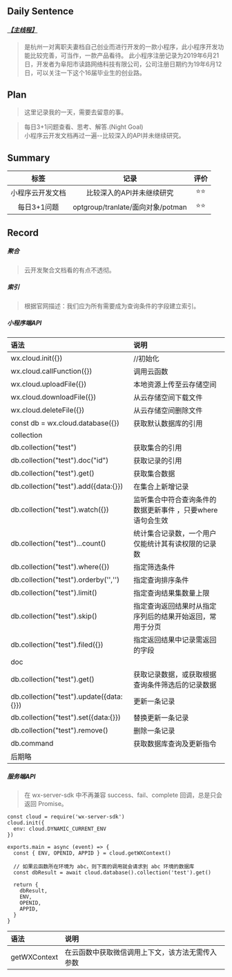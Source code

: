 ## **Daily Sentence**
#### <u>*【主线程】*</u>
> 是杭州一对离职夫妻档自己创业而进行开发的一款小程序，此小程序开发功能比较完善，可当作，一款产品看待。 
> 此小程序注册记录为2019年6月21日，开发者为阜阳市读路网络科技有限公司，公司注册日期约为19年6月12日，可以关注一下这个16届毕业生的创业路。

## **Plan**
> 这里记录我的一天，需要去留意的事。

> 每日3+1问题查看、思考、解答.(Night Goal)  
> 小程序云开发文档再过一遍--比较深入的API并未继续研究。  
> 


## **Summary**
|       标签       |               记录                | 评价 |
|:----------------:|:---------------------------------:|:----:|
| 小程序云开发文档 |     比较深入的API并未继续研究     |  ⭐⭐  |
|   每日3+1问题    | optgroup/tranlate/面向对象/potman |  ⭐⭐  |

## Record
##### 聚合
> 云开发聚合文档看的有点不透彻。
##### 索引
> 根据官网描述：我们应为所有需要成为查询条件的字段建立索引。
##### 小程序端API 
| 语法                                    | 说明                                                       |
|:----------------------------------------|:-----------------------------------------------------------|
| wx.cloud.init({})                       | //初始化                                                   |
| wx.cloud.callFunction({})               | 调用云函数                                                 |
| wx.cloud.uploadFile({})                 | 本地资源上传至云存储空间                                   |
| wx.cloud.downloadFile({})               | 从云存储空间下载文件                                       |
| wx.cloud.deleteFile({})                 | 从云存储空间删除文件                                       |
| const db = wx.cloud.database({})        | 获取默认数据库的引用                                       |
| collection                              |                                                            |
| db.collection("test")                   | 获取集合的引用                                             |
| db.collection("test").doc("id")         | 获取记录的引用                                             |
| db.collection("test").get()             | 获取集合数据|获取根据查询条件筛选后的集合数据              |
| db.collection("test").add({data:{}})    | 在集合上新增记录                                           |
| db.collection("test").watch({})         | 监听集合中符合查询条件的数据更新事件 ，只要where语句会生效 |
| db.collection("test")...count()         | 统计集合记录数，一个用户仅能统计其有读权限的记录数         |
| db.collection("test").where({})         | 指定筛选条件                                               |
| db.collection("test").orderby('','')    | 指定查询排序条件                                           |
| db.collection("test").limit()           | 指定查询结果集数量上限                                     |
| db.collection("test").skip()            | 指定查询返回结果时从指定序列后的结果开始返回，常用于分页   |
| db.collection("test").filed({})         | 指定返回结果中记录需返回的字段                             |
| doc                                     |                                                            |
| db.collection("test").get()             | 获取记录数据，或获取根据查询条件筛选后的记录数据           |
| db.collection("test").update({data:{}}) | 更新一条记录                                               |
| db.collection("test").set({data:{}})    | 替换更新一条记录                                           |
| db.collection("test").remove()          | 删除一条记录                                               |
| db.command                              | 获取数据库查询及更新指令                                   |
| 后期略                                  |                                                            |
##### 服务端API
> 在 wx-server-sdk 中不再兼容 success、fail、complete 回调，总是只会返回 Promise。
```
const cloud = require('wx-server-sdk')
cloud.init({
  env: cloud.DYNAMIC_CURRENT_ENV
})

exports.main = async (event) => {
  const { ENV, OPENID, APPID } = cloud.getWXContext()

  // 如果云函数所在环境为 abc，则下面的调用就会请求到 abc 环境的数据库
  const dbResult = await cloud.database().collection('test').get()

  return {
    dbResult,
    ENV,
    OPENID,
    APPID,
  }
}
```
| 语法         | 说明                                             |
|:-------------|:-------------------------------------------------|
| getWXContext | 在云函数中获取微信调用上下文，该方法无需传入参数 |

